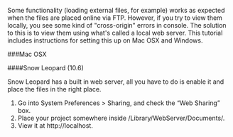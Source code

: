 Some functionality (loading external files, for example) works as expected when the files are placed online via FTP. However, if you try to view them locally, you see some kind of "cross-origin" errors in console. The solution to this is to view them using what's called a local web server. This tutorial includes instructions for setting this up on Mac OSX and Windows.

###Mac OSX

####Snow Leopard (10.6)

Snow Leopard has a built in web server, all you have to do is enable it and place the files in the right place.
1. Go into Sys­tem Pref­er­ences > Shar­ing, and check the “Web Shar­ing” box.
1. Place your project somewhere inside /Library/WebServer/Documents/.
1. View it at http://localhost.